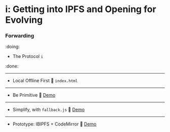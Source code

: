 # i: Getting into IPFS and Opening for Evolving

### Forwarding

:doing:
- The Protocol `i`

:done:

---
- Local Offline First :eyes: `index.html`
---
- Be Primitive :eyes: [Demo](https://service.edening.net/ipfs/QmXV55M1P4oXAHY4nmrFYWUm5hfTYvCBfofwavDsMzaPby)
---
- Simplify, with `fallback.js` :eyes: [Demo](https://service.edening.net/ipfs/QmfQc8MCVsEr2b2yGFjk49ERBm41ttzakua2XnseskQjnK/)
---
- Prototype: IBIPFS + CodeMirror :eyes: [Demo](https://service.edening.net/ipfs/QmUnLnA26sjNNWQF6nMTHLrRo9ATm5Av2CWeizzBy3otZn/)